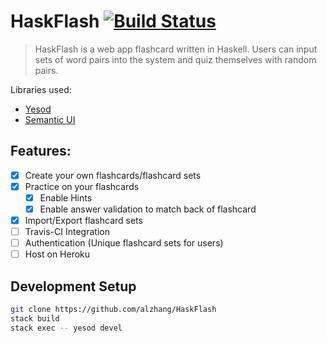 # HaskFlash [![Build Status](https://travis-ci.org/alzhang/HaskFlash.svg?branch=master)](https://travis-ci.org/alzhang/HaskFlash)
> HaskFlash is a web app flashcard written in Haskell.
> Users can input sets of word pairs into the system and quiz themselves with random pairs.

Libraries used:
- [Yesod](https://www.yesodweb.com/)
- [Semantic UI](https://semantic-ui.com/)

## Features:
- [x] Create your own flashcards/flashcard sets
- [x] Practice on your flashcards
    - [x] Enable Hints
    - [x] Enable answer validation to match back of flashcard
- [x] Import/Export flashcard sets
- [ ] Travis-CI Integration
- [ ] Authentication (Unique flashcard sets for users)
- [ ] Host on Heroku
## Development Setup
```sh
git clone https://github.com/alzhang/HaskFlash
stack build
stack exec -- yesod devel
```
